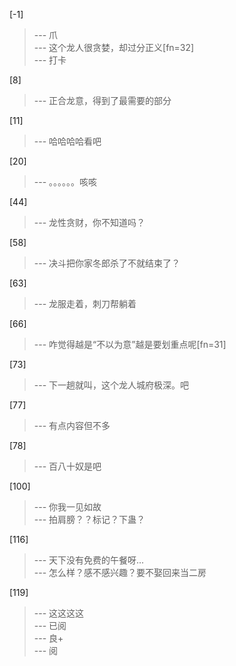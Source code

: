 
[-1] 
>--- 爪<br>
>--- 这个龙人很贪婪，却过分正义[fn=32]<br>
>--- 打卡<br>

[8] 
>--- 正合龙意，得到了最需要的部分<br>

[11] 
>--- 哈哈哈哈看吧<br>

[20] 
>--- 。。。。。。咳咳<br>

[44] 
>--- 龙性贪财，你不知道吗？<br>

[58] 
>--- 决斗把你家冬郎杀了不就结束了？<br>

[63] 
>--- 龙服走着，刺刀帮躺着<br>

[66] 
>--- 咋觉得越是“不以为意”越是要划重点呢[fn=31]<br>

[73] 
>--- 下一趟就叫，这个龙人城府极深。吧<br>

[77] 
>--- 有点内容但不多<br>

[78] 
>--- 百八十奴是吧<br>

[100] 
>--- 你我一见如故<br>
>--- 拍肩膀？？标记？下蛊？<br>

[116] 
>--- 天下没有免费的午餐呀...<br>
>--- 怎么样？感不感兴趣？要不娶回来当二房<br>

[119] 
>--- 这这这这<br>
>--- 已阅<br>
>--- 良+<br>
>--- 阅<br>
